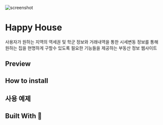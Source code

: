 ![screenshot](https://user-images.githubusercontent.com/38308337/121035593-ff083480-c7e8-11eb-93c3-c608d3dd98f2.JPG)
# Happy House
사용자가 원하는 지역의 역세권 및 학군 정보와 거래내역을 통한 시세변동 정보를 통해  
원하는 집을 현명하게 구할수 있도록 필요한 기능들을 제공하는 부동산 정보 웹사이트

## Preview 

## How to install

## 사용 예제

## Built With 🔧
